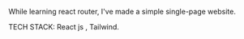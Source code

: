 While learning react router, I've made a simple single-page website. 

TECH STACK: React js , Tailwind.
